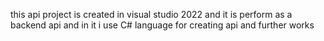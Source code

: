 this api project is created in visual studio 2022 and it is perform as a backend api and in it i use C# language for creating api and further works 
